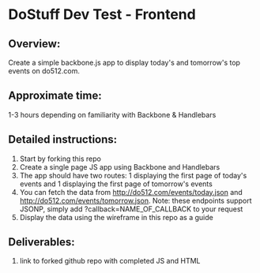 DoStuff Dev Test - Frontend
===============

Overview:
-  
  Create a simple backbone.js app to display today's and tomorrow's top events on do512.com.
  
Approximate time:
-
  1-3 hours depending on familiarity with Backbone & Handlebars

Detailed instructions:
-
  1. Start by forking this repo
  2. Create a single page JS app using Backbone and Handlebars
  3. The app should have two routes: 1 displaying the first page of today's events and 1 displaying the first page of tomorrow's events
  4. You can fetch the data from http://do512.com/events/today.json and http://do512.com/events/tomorrow.json. Note: these endpoints support JSONP, simply add ?callback=NAME_OF_CALLBACK to your request
  5. Display the data using the wireframe in this repo as a guide
    

Deliverables:
-
  1. link to forked github repo with completed JS and HTML
